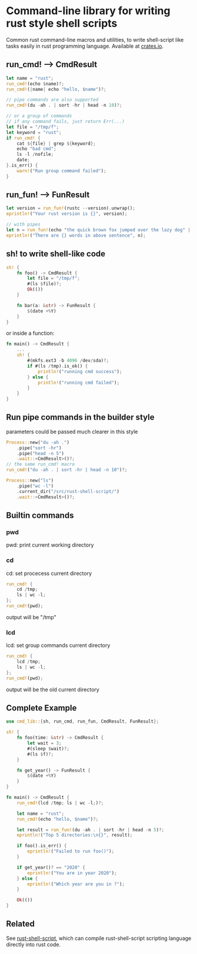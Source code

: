 # Command-line library for writing rust style shell scripts

Common rust command-line macros and utilities, to write shell-script like tasks
easily in rust programming language.
Available at [crates.io](https://crates.io/crates/cmd_lib).

## run_cmd! --> CmdResult
```rust
let name = "rust";
run_cmd!(echo $name)?;
run_cmd!(|name| echo "hello, $name")?;

// pipe commands are also supported
run_cmd!(du -ah . | sort -hr | head -n 10)?;

// or a group of commands
// if any command fails, just return Err(...)
let file = "/tmp/f";
let keyword = "rust";
if run_cmd! {
    cat ${file} | grep ${keyword};
    echo "bad cmd";
    ls -l /nofile;
    date;
}.is_err() {
    warn!("Run group command failed");
}
```

## run_fun! --> FunResult
```rust
let version = run_fun!(rustc --version).unwrap();
eprintln!("Your rust version is {}", version);

// with pipes
let n = run_fun!(echo "the quick brown fox jumped over the lazy dog" | wc -w).unwrap();
eprintln!("There are {} words in above sentence", n);
```

## sh! to write shell-like code
```rust
sh! {
    fn foo() -> CmdResult {
        let file = "/tmp/f";
        #(ls $file)?;
        Ok(())
    }

    fn bar(a: &str) -> FunResult {
        $(date +%Y)
    }
}
```
or inside a function:
```rust
fn main() -> CmdResult {
    ...
    sh! {
        #(mkfs.ext3 -b 4096 /dev/sda)?;
        if #(ls /tmp).is_ok() {
            println!("running cmd success");
        } else {
            println!("running cmd failed");
        }
    }
}
```

## Run pipe commands in the builder style

parameters could be passed much clearer in this style
```rust
Process::new("du -ah .")
    .pipe("sort -hr")
    .pipe("head -n 5")
    .wait::<CmdResult>()?;
// the same run_cmd! macro
run_cmd!("du -ah . | sort -hr | head -n 10")?;

Process::new("ls")
    .pipe("wc -l")
    .current_dir("/src/rust-shell-script/")
    .wait::<CmdResult>()?;
```

## Builtin commands
### pwd
pwd: print current working directory

### cd
cd: set procecess current directory

```rust
run_cmd! {
    cd /tmp;
    ls | wc -l;
};
run_cmd!(pwd);
```

output will be "/tmp"

### lcd
lcd: set group commands current directory

```rust
run_cmd! {
    lcd /tmp;
    ls | wc -l;
};
run_cmd!(pwd);
```

output will be the old current directory

## Complete Example

```rust
use cmd_lib::{sh, run_cmd, run_fun, CmdResult, FunResult};

sh! {
    fn foo(time: &str) -> CmdResult {
        let wait = 3;
        #(sleep $wait)?;
        #(ls $f)?;
    }

    fn get_year() -> FunResult {
        $(date +%Y)
    }
}

fn main() -> CmdResult {
    run_cmd!(lcd /tmp; ls | wc -l;)?;

    let name = "rust";
    run_cmd!(echo "hello, $name")?;

    let result = run_fun!(du -ah . | sort -hr | head -n 5)?;
    eprintln!("Top 5 directories:\n{}", result);

    if foo().is_err() {
        eprintln!("Failed to run foo()");
    }

    if get_year()? == "2020" {
        eprintln!("You are in year 2020");
    } else {
        eprintln!("Which year are you in ?");
    }

    Ok(())
}
```
## Related

See [rust-shell-script](https://github.com/rust-shell-script/rust-shell-script/), which can compile
rust-shell-script scripting language directly into rust code.

